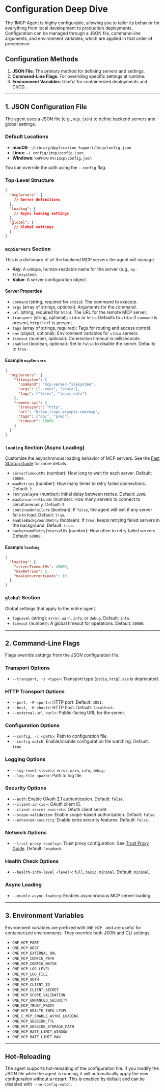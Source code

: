 # Configuration Deep Dive

The 1MCP Agent is highly configurable, allowing you to tailor its behavior for everything from local development to production deployments. Configuration can be managed through a JSON file, command-line arguments, and environment variables, which are applied in that order of precedence.

## Configuration Methods

1.  **JSON File**: The primary method for defining servers and settings.
2.  **Command-Line Flags**: For overriding specific settings at runtime.
3.  **Environment Variables**: Useful for containerized deployments and CI/CD.

---

## 1. JSON Configuration File

The agent uses a JSON file (e.g., `mcp.json`) to define backend servers and global settings.

### Default Locations

- **macOS**: `~/Library/Application Support/1mcp/config.json`
- **Linux**: `~/.config/1mcp/config.json`
- **Windows**: `%APPDATA%\1mcp\config.json`

You can override the path using the `--config` flag.

### Top-Level Structure

```json
{
  "mcpServers": {
    // Server definitions
  },
  "loading": {
    // Async loading settings
  },
  "global": {
    // Global settings
  }
}
```

### `mcpServers` Section

This is a dictionary of all the backend MCP servers the agent will manage.

- **Key**: A unique, human-readable name for the server (e.g., `my-filesystem`).
- **Value**: A server configuration object.

#### Server Properties

- `command` (string, required for `stdio`): The command to execute.
- `args` (array of strings, optional): Arguments for the command.
- `url` (string, required for `http`): The URL for the remote MCP server.
- `transport` (string, optional): `stdio` or `http`. Defaults to `stdio` if `command` is present, `http` if `url` is present.
- `tags` (array of strings, required): Tags for routing and access control.
- `env` (object, optional): Environment variables for `stdio` servers.
- `timeout` (number, optional): Connection timeout in milliseconds.
- `enabled` (boolean, optional): Set to `false` to disable the server. Defaults to `true`.

#### Example `mcpServers`

```json
{
  "mcpServers": {
    "filesystem": {
      "command": "mcp-server-filesystem",
      "args": ["--root", "/data"],
      "tags": ["files", "local-data"]
    },
    "remote-api": {
      "transport": "http",
      "url": "https://api.example.com/mcp",
      "tags": ["api", "prod"],
      "timeout": 15000
    }
  }
}
```

### `loading` Section (Async Loading)

Customize the asynchronous loading behavior of MCP servers. See the [Fast Startup Guide](./fast-startup) for more details.

- `serverTimeoutMs` (number): How long to wait for each server. Default: `30000`.
- `maxRetries` (number): How many times to retry failed connections. Default: `3`.
- `retryDelayMs` (number): Initial delay between retries. Default: `2000`.
- `maxConcurrentLoads` (number): How many servers to connect to simultaneously. Default: `5`.
- `continueOnFailure` (boolean): If `false`, the agent will exit if any server fails to load. Default: `true`.
- `enableBackgroundRetry` (boolean): If `true`, keeps retrying failed servers in the background. Default: `true`.
- `backgroundRetryIntervalMs` (number): How often to retry failed servers. Default: `60000`.

#### Example `loading`

```json
{
  "loading": {
    "serverTimeoutMs": 45000,
    "maxRetries": 5,
    "maxConcurrentLoads": 10
  }
}
```

### `global` Section

Global settings that apply to the entire agent.

- `logLevel` (string): `error`, `warn`, `info`, or `debug`. Default: `info`.
- `timeout` (number): A global timeout for operations. Default: `30000`.

---

## 2. Command-Line Flags

Flags override settings from the JSON configuration file.

### Transport Options

- `--transport, -t <type>`: Transport type (`stdio`, `http`). `sse` is deprecated.

### HTTP Transport Options

- `--port, -P <port>`: HTTP port. Default: `3051`.
- `--host, -H <host>`: HTTP host. Default: `localhost`.
- `--external-url <url>`: Public-facing URL for the server.

### Configuration Options

- `--config, -c <path>`: Path to configuration file.
- `--config-watch`: Enable/disable configuration file watching. Default: `true`.

### Logging Options

- `--log-level <level>`: `error`, `warn`, `info`, `debug`.
- `--log-file <path>`: Path to log file.

### Security Options

- `--auth`: Enable OAuth 2.1 authentication. Default: `false`.
- `--client-id <id>`: OAuth client ID.
- `--client-secret <secret>`: OAuth client secret.
- `--scope-validation`: Enable scope-based authorization. Default: `false`.
- `--enhanced-security`: Enable extra security features. Default: `false`.

### Network Options

- `--trust-proxy <config>`: Trust proxy configuration. See [Trust Proxy Guide](../reference/trust-proxy). Default: `loopback`.

### Health Check Options

- `--health-info-level <level>`: `full`, `basic`, `minimal`. Default: `minimal`.

### Async Loading

- `--enable-async-loading`: Enables asynchronous MCP server loading.

---

## 3. Environment Variables

Environment variables are prefixed with `ONE_MCP_` and are useful for containerized environments. They override both JSON and CLI settings.

- `ONE_MCP_PORT`
- `ONE_MCP_HOST`
- `ONE_MCP_EXTERNAL_URL`
- `ONE_MCP_CONFIG_PATH`
- `ONE_MCP_CONFIG_WATCH`
- `ONE_MCP_LOG_LEVEL`
- `ONE_MCP_LOG_FILE`
- `ONE_MCP_AUTH`
- `ONE_MCP_CLIENT_ID`
- `ONE_MCP_CLIENT_SECRET`
- `ONE_MCP_SCOPE_VALIDATION`
- `ONE_MCP_ENHANCED_SECURITY`
- `ONE_MCP_TRUST_PROXY`
- `ONE_MCP_HEALTH_INFO_LEVEL`
- `ONE_E_MCP_ENABLE_ASYNC_LOADING`
- `ONE_MCP_SESSION_TTL`
- `ONE_MCP_SESSION_STORAGE_PATH`
- `ONE_MCP_RATE_LIMIT_WINDOW`
- `ONE_MCP_RATE_LIMIT_MAX`

---

## Hot-Reloading

The agent supports hot-reloading of the configuration file. If you modify the JSON file while the agent is running, it will automatically apply the new configuration without a restart. This is enabled by default and can be disabled with `--no-config-watch`.
